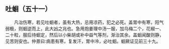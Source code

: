 ## 吐蛔（五十一）


&emsp;&emsp;凡治伤寒，若见吐蛔者，虽有大热，忌用凉药，犯之必死。盖胃中有寒，阳气弱极，则蛔逆而上，此大凶之兆也。急用炮姜理中汤一服，加乌梅二个，花椒一、二十粒，服后待蛔定，然后以小柴胡或补中益气等剂，渐治其余。盖蛔闻酸则静，见苦则安也。仲景曰∶病患有寒，复发汗，胃中冷，必吐蛔。蛔厥证见前三十九。

